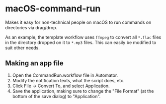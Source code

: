 macOS-command-run
=================

Makes it easy for non-technical people on macOS to run commands on directories via drag/drop.

As an example, the template workflow uses `ffmpeg` to convert all `*.flac` files in the directory
dropped on it to `*.mp3` files. This can easily be modified to suit other needs.

Making an app file
------------------

1. Open the CommandRun.workflow file in Automator.
2. Modify the notification texts, what the script does, etc.
3. Click File -> Convert To, and select Application.
4. Save the application, making sure to change the "File Format" (at the bottom of the save dialog)
   to "Application".
